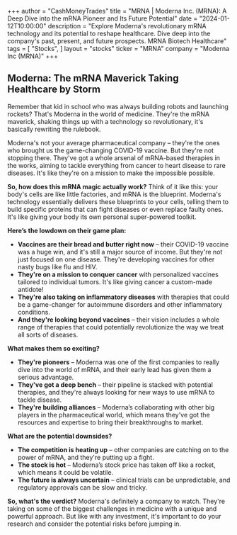 +++
author = "CashMoneyTrades"
title = "MRNA |  Moderna Inc. (MRNA): A Deep Dive into the mRNA Pioneer and Its Future Potential"
date = "2024-01-12T10:00:00"
description = "Explore Moderna's revolutionary mRNA technology and its potential to reshape healthcare. Dive deep into the company's past, present, and future prospects.  MRNA Biotech Healthcare"
tags = [
"Stocks",
]
layout = "stocks"
ticker = "MRNA"
company = "Moderna Inc (MRNA)"
+++
        


## Moderna: The mRNA Maverick Taking Healthcare by Storm

Remember that kid in school who was always building robots and launching rockets? That's Moderna in the world of medicine. They're the mRNA maverick, shaking things up with a technology so revolutionary, it's basically rewriting the rulebook.  

Moderna's not your average pharmaceutical company – they're the ones who brought us the game-changing COVID-19 vaccine. But they're not stopping there. They've got a whole arsenal of mRNA-based therapies in the works, aiming to tackle everything from cancer to heart disease to rare diseases. It's like they're on a mission to make the impossible possible.

**So, how does this mRNA magic actually work?**  Think of it like this:  your body's cells are like little factories, and mRNA is the blueprint. Moderna's technology essentially delivers these blueprints to your cells, telling them to build specific proteins that can fight diseases or even replace faulty ones.  It's like giving your body its own personal super-powered toolkit. 

**Here’s the lowdown on their game plan:**

* **Vaccines are their bread and butter right now** – their COVID-19 vaccine was a huge win, and it's still a major source of income. But they're not just focused on one disease. They're developing vaccines for other nasty bugs like flu and HIV.
* **They're on a mission to conquer cancer** with personalized vaccines tailored to individual tumors.  It's like giving cancer a custom-made antidote!
* **They're also taking on inflammatory diseases** with therapies that could be a game-changer for autoimmune disorders and other inflammatory conditions.
* **And they're looking beyond vaccines** – their vision includes a whole range of therapies that could potentially revolutionize the way we treat all sorts of diseases. 

**What makes them so exciting?**

* **They're pioneers** – Moderna was one of the first companies to really dive into the world of mRNA, and their early lead has given them a serious advantage. 
* **They've got a deep bench** – their pipeline is stacked with potential therapies, and they're always looking for new ways to use mRNA to tackle disease.
* **They're building alliances** – Moderna’s collaborating with other big players in the pharmaceutical world, which means they've got the resources and expertise to bring their breakthroughs to market.

**What are the potential downsides?**

* **The competition is heating up** – other companies are catching on to the power of mRNA, and they're putting up a fight.
* **The stock is hot** – Moderna’s stock price has taken off like a rocket, which means it could be volatile.
* **The future is always uncertain** – clinical trials can be unpredictable, and regulatory approvals can be slow and tricky.

**So, what's the verdict?**  Moderna's definitely a company to watch. They're taking on some of the biggest challenges in medicine with a unique and powerful approach. But like with any investment, it's important to do your research and consider the potential risks before jumping in. 

        